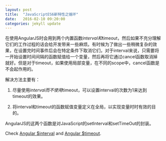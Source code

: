 ```yaml
---
layout: post
title:  "JavaScriptES6新特性之循环"
date:   2016-02-10 09:20:00
categories: jekyll update
---
```


在使用AngularJS时会用到两个内置函数$interval和$timeout，然后如果不充分理解它们的工作过程的话会给开发带来一些麻烦。有时候为了做出一些稍微复杂的效果，在设置完时间事件后会在特定条件下取消它们，对于interval来说，只需要将一开始设置时间间隔的函数赋值给一个变量，然后再将它通过cancel函数取消掉就好。但是对于timeout，如果使用局部变量，在不同的scope中，cancel函数是不会起作用的。

解决方法主要有：

1. 尽量使用$interval而不使用$timeout，可以设置interval的次数为1来达到timeout的效果。

2. 将interval和timeout的函数赋值变量定义在全局，以实现变量时时有效的目的。

AngularJS的这两个函数是对JavaScript的setInterval和setTimeOut的封装。

Check [Angular $interval][interval] and [Angular $timeout][timeout].

[interval]: http://docs.angularjs.cn/api/ng/service/$interval
[timeout]: http://docs.angularjs.cn/api/ng/service/$timeout